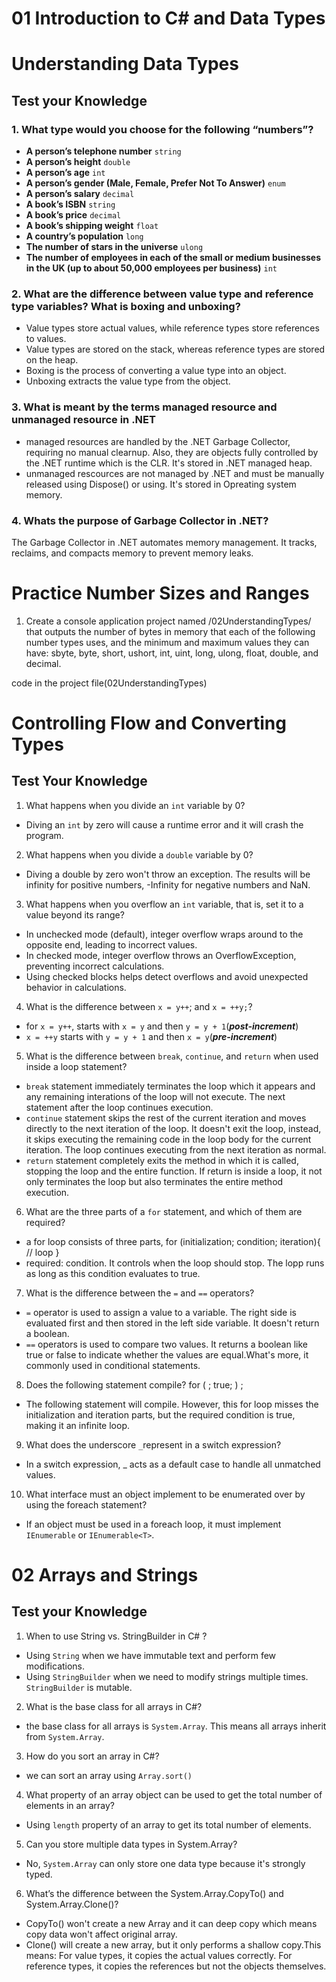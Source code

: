 # 01 Introduction to C# and Data Types
# Understanding Data Types
## Test your Knowledge
### 1. What type would you choose for the following “numbers”?
- **A person’s telephone number** `string`
- **A person’s height** `double`
- **A person’s age** `int` 
- **A person’s gender (Male, Female, Prefer Not To Answer)** `enum`
- **A person’s salary** `decimal` 
- **A book’s ISBN** `string`
- **A book’s price**  `decimal`
- **A book’s shipping weight** `float` 
- **A country’s population**  `long`
- **The number of stars in the universe** `ulong` 
- **The number of employees in each of the small or medium businesses in the UK (up to about 50,000 employees per business)** 
`int`
### 2. What are the difference between value type and reference type variables? What is boxing and unboxing?
- Value types store actual values, while reference types store references to values.
- Value types are stored on the stack, whereas reference types are stored on the heap.
- Boxing is the process of converting a value type into an object.
- Unboxing extracts the value type from the object.
### 3. What is meant by the terms managed resource and unmanaged resource in .NET
- managed resources are handled by the .NET Garbage Collector, requiring no manual clearnup. Also, they are objects fully controlled by the .NET runtime which is the CLR. It's stored in .NET managed heap. 
- unmanaged rescources are not managed by .NET and must be manually released using Dispose() or using. It's stored in Opreating system memory.
### 4. Whats the purpose of Garbage Collector in .NET?
The Garbage Collector in .NET automates memory management. It tracks, reclaims, and compacts memory to prevent memory leaks.

# Practice Number Sizes and Ranges
1. Create a console application project named /02UnderstandingTypes/ that outputs the
number of bytes in memory that each of the following number types uses, and the minimum and maximum values they can have: sbyte, byte, short, ushort, int, uint, long, ulong, float, double, and decimal.

code in the project file(02UnderstandingTypes)

# Controlling Flow and Converting Types

## Test Your Knowledge

1. What happens when you divide an `int` variable by 0? 
- Diving  an `int` by zero will cause a runtime error and it will crash the program. 
2. What happens when you divide a `double` variable by 0?
- Diving a double by zero won't throw an exception. The results will be infinity for positive numbers, -Infinity for negative numbers and NaN. 

3. What happens when you overflow an `int` variable, that is, set it to a value beyond its range?
- In unchecked mode (default), integer overflow wraps around to the opposite end, leading to incorrect values.
- In checked mode, integer overflow throws an OverflowException, preventing incorrect calculations.
- Using checked blocks helps detect overflows and avoid unexpected behavior in calculations.

4. What is the difference between `x = y++`; and `x = ++y;`?
- for `x = y++`, starts with `x = y` and then `y = y + 1`(***post-increment***)
- `x = ++y` starts with `y = y + 1` and then `x = y`(***pre-increment***)
5. What is the difference between `break`, `continue`, and `return` when used inside a loop statement?
- `break` statement immediately terminates the loop which it appears and any remaining interations of the loop will not execute. The next statement after the loop continues execution.
- `continue` statement skips the rest of the current iteration and moves directly to the next iteration of the loop. It doesn't exit the loop, instead, it skips executing the remaining code in the loop body for the current iteration. The loop continues executing from the next iteration as normal.
- `return` statement completely exits the method in which it is called, stopping the loop and the entire function. If return is inside a loop, it not only terminates the loop but also terminates the entire method execution.
6. What are the three parts of a `for` statement, and which of them are required?
- a for loop consists of three parts, 
for (initialization; condition; iteration){
  // loop
}
- required: condition. It controls when the loop should stop. The lopp runs as long as this condition evaluates to true. 
7. What is the difference between the `=` and `==` operators?
- `=` operator is used to assign a value to a variable. The right side is evaluated first and then stored in the left side variable. It doesn't return a boolean.
-  `==` operators is used to compare two values. It returns a boolean like true or false to indicate whether the values are equal.What's more, it commonly used in conditional statements. 
8. Does the following statement compile? for ( ; true; ) ;
- The following statement will compile. However, this for loop misses the initialization and iteration parts, but the required condition is true, making it an infinite loop. 
9. What does the underscore `_`represent in a switch expression?
- In a switch expression, _ acts as a default case to handle all unmatched values.
10. What interface must an object implement to be enumerated over by using the foreach
statement?
- If an object must be used in a foreach loop, it must implement `IEnumerable` or `IEnumerable<T>`.

# 02 Arrays and Strings
## Test your Knowledge
1. When to use String vs. StringBuilder in C# ?
- Using `String` when we have immutable text and perform few modifications.
- Using `StringBuilder` when we need to modify strings multiple times. `StringBuilder` is mutable. 
2. What is the base class for all arrays in C#?
- the base class for all arrays is `System.Array`. This means all arrays inherit from `System.Array`.
3. How do you sort an array in C#?
- we can sort an array using `Array.sort()`
4. What property of an array object can be used to get the total number of elements in
an array?
- Using `length` property of an array to get its total number of elements.
5. Can you store multiple data types in System.Array?
- No, `System.Array` can only store one data type because it's strongly typed. 
6. What’s the difference between the System.Array.CopyTo() and System.Array.Clone()?
- CopyTo() won't create a new Array and it can deep copy which means copy data won't
affect original array.
- Clone() will create a new array, but it only performs a shallow copy.This means:
For value types, it copies the actual values correctly.
For reference types, it copies the references but not the objects themselves.